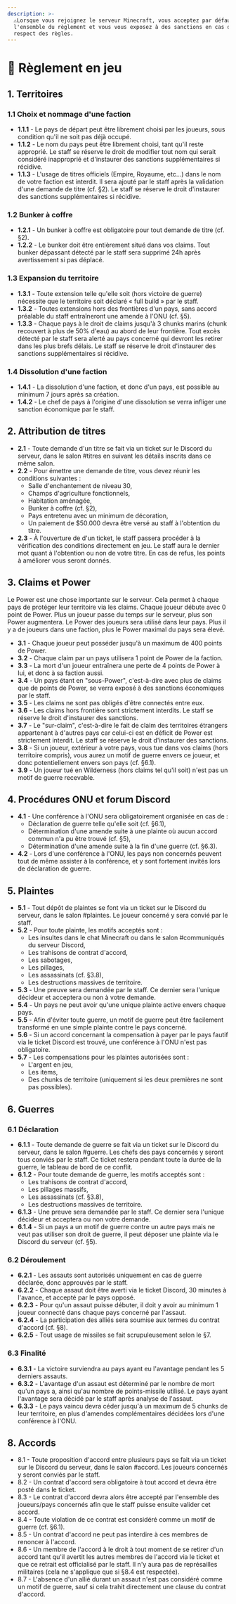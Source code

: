 ```yaml
---
description: >-
  ⚠️Lorsque vous rejoignez le serveur Minecraft, vous acceptez par défaut
  l'ensemble du règlement et vous vous exposez à des sanctions en cas de non
  respect des règles.
---
```


# 📔 Règlement en jeu

## 1. Territoires

### 1.1 Choix et nommage d'une faction

* **1.1.1** - Le pays de départ peut être librement choisi par les joueurs, sous condition qu'il ne soit pas déjà occupé.
* **1.1.2** - Le nom du pays peut être librement choisi, tant qu'il reste approprié. Le staff se réserve le droit de modifier tout nom qui serait considéré inapproprié et d'instaurer des sanctions supplémentaires si récidive.
* **1.1.3** - L'usage de titres officiels (Empire, Royaume, etc...) dans le nom de votre faction est interdit. Il sera ajouté par le staff après la validation d'une demande de titre (cf. §2). Le staff se réserve le droit d'instaurer des sanctions supplémentaires si récidive.

### 1.2 Bunker à coffre

* **1.2.1** - Un bunker à coffre est obligatoire pour tout demande de titre (cf. §2).
* **1.2.2** - Le bunker doit être entièrement situé dans vos claims. Tout bunker dépassant détecté par le staff sera supprimé 24h après avertissement si pas déplacé.

### 1.3 Expansion du territoire

* **1.3.1** - Toute extension telle qu'elle soit (hors victoire de guerre) nécessite que le territoire soit déclaré « full build » par le staff.
* **1.3.2** - Toutes extensions hors des frontières d'un pays, sans accord préalable du staff entraîneront une amende à l'ONU (cf. §5).
* **1.3.3** - Chaque pays à le droit de claims jusqu'à 3 chunks marins (chunk recouvert à plus de 50% d'eau) au abord de leur frontière. Tout excès détecté par le staff sera alerté au pays concerné qui devront les retirer dans les plus brefs délais. Le staff se réserve le droit d'instaurer des sanctions supplémentaires si récidive.

### 1.4 Dissolution d'une faction

* **1.4.1** - La dissolution d'une faction, et donc d'un pays, est possible au minimum 7 jours après sa création.
* **1.4.2** - Le chef de pays à l'origine d'une dissolution se verra infliger une sanction économique par le staff.



## 2. Attribution de titres

* **2.1** - Toute demande d'un titre se fait via un ticket sur le Discord du serveur, dans le salon #titres en suivant les détails inscrits dans ce même salon.
* **2.2** - Pour émettre une demande de titre, vous devez réunir les conditions suivantes :
  * Salle d'enchantement de niveau 30,
  * Champs d'agriculture fonctionnels,
  * Habitation aménagée,
  * Bunker à coffre (cf. §2),
  * Pays entretenu avec un minimum de décoration,
  * Un paiement de $50.000 devra être versé au staff à l'obtention du titre.
* **2.3** - À l'ouverture de d'un ticket, le staff passera procéder à la vérification des conditions directement en jeu. Le staff aura le dernier mot quant à l'obtention ou non de votre titre. En cas de refus, les points à améliorer vous seront donnés.



## 3. Claims et Power

Le Power est une chose importante sur le serveur. Cela permet à chaque pays de protéger leur territoire via les claims. Chaque joueur débute avec 0 point de Power. Plus un joueur passe du temps sur le serveur, plus son Power augmentera. Le Power des joueurs sera utilisé dans leur pays. Plus il y a de joueurs dans une faction, plus le Power maximal du pays sera élevé.

* **3.1** - Chaque joueur peut posséder jusqu'à un maximum de 400 points de Power.
* **3.2** - Chaque claim par un pays utilisera 1 point de Power de la faction.
* **3.3** - La mort d'un joueur entraînera une perte de 4 points de Power à lui, et donc à sa faction aussi.
* **3.4** - Un pays étant en "sous-Power", c'est-à-dire avec plus de claims que de points de Power, se verra exposé à des sanctions économiques par le staff.
* **3.5** - Les claims ne sont pas obligés d'être connectés entre eux.
* **3.6** - Les claims hors frontière sont strictement interdits. Le staff se réserve le droit d'instaurer des sanctions.
* **3.7** - Le "sur-claim", c'est-à-dire le fait de claim des territoires étrangers appartenant à d'autres pays car celui-ci est en déficit de Power est strictement interdit. Le staff se réserve le droit d'instaurer des sanctions.
* **3.8** - Si un joueur, extérieur à votre pays, vous tue dans vos claims (hors territoire compris), vous aurez un motif de guerre envers ce joueur, et donc potentiellement envers son pays (cf. §6.1).
* **3.9** - Un joueur tué en Wilderness (hors claims tel qu'il soit) n'est pas un motif de guerre recevable.



## 4. Procédures ONU et forum Discord

* **4.1** - Une conférence à l'ONU sera obligatoirement organisée en cas de :
  * Déclaration de guerre telle qu'elle soit (cf. §6.1),
  * Détermination d'une amende suite à une plainte où aucun accord commun n'a pu être trouvé (cf. §5),
  * Détermination d'une amende suite à la fin d'une guerre (cf. §6.3).
* **4.2** - Lors d'une conférence à l'ONU, les pays non concernés peuvent tout de même assister à la conférence, et y sont fortement invités lors de déclaration de guerre.



## 5. Plaintes

* **5.1** - Tout dépôt de plaintes se font via un ticket sur le Discord du serveur, dans le salon #plaintes. Le joueur concerné y sera convié par le staff.
* **5.2** - Pour toute plainte, les motifs acceptés sont :&#x20;
  * Les insultes dans le chat Minecraft ou dans le salon #communiqués du serveur Discord,
  * Les trahisons de contrat d'accord,
  * Les sabotages,
  * Les pillages,
  * Les assassinats (cf. §3.8),
  * Les destructions massives de territoire.
* **5.3** - Une preuve sera demandée par le staff. Ce dernier sera l'unique décideur et acceptera ou non à votre demande.
* **5.4** - Un pays ne peut avoir qu'une unique plainte active envers chaque pays.
* **5.5** - Afin d'éviter toute guerre, un motif de guerre peut être facilement transformé en une simple plainte contre le pays concerné.
* **5.6** - Si un accord concernant la compensation à payer par le pays fautif via le ticket Discord est trouvé, une conférence à l'ONU n'est pas obligatoire.
* **5.7** - Les compensations pour les plaintes autorisées sont :
  * L'argent en jeu,
  * Les items,
  * Des chunks de territoire (uniquement si les deux premières ne sont pas possibles).



## 6. Guerres

### 6.1 Déclaration

* **6.1.1** - Toute demande de guerre se fait via un ticket sur le Discord du serveur, dans le salon #guerre. Les chefs des pays concernés y seront tous conviés par le staff. Ce ticket restera pendant toute la durée de la guerre, le tableau de bord de ce conflit.
* **6.1.2** - Pour toute demande de guerre, les motifs acceptés sont :
  * Les trahisons de contrat d'accord,
  * Les pillages massifs,
  * Les assassinats (cf. §3.8),
  * Les destructions massives de territoire.
* **6.1.3** - Une preuve sera demandée par le staff. Ce dernier sera l'unique décideur et acceptera ou non votre demande.
* **6.1.4** - Si un pays a un motif de guerre contre un autre pays mais ne veut pas utiliser son droit de guerre, il peut déposer une plainte via le Discord du serveur (cf. §5).

### 6.2 Déroulement

* **6.2.1** - Les assauts sont autorisés uniquement en cas de guerre déclarée, donc approuvés par le staff.
* **6.2.2** - Chaque assaut doit être averti via le ticket Discord, 30 minutes à l'avance, et accepté par le pays opposé.
* **6.2.3** - Pour qu'un assaut puisse débuter, il doit y avoir au minimum 1 joueur connecté dans chaque pays concerné par l'assaut.
* **6.2.4** - La participation des alliés sera soumise aux termes du contrat d'accord (cf. §8).
* **6.2.5** - Tout usage de missiles se fait scrupuleusement selon le §7.

### 6.3 Finalité

* **6.3.1** - La victoire surviendra au pays ayant eu l'avantage pendant les 5 derniers assauts.
* **6.3.2** - L'avantage d'un assaut est déterminé par le nombre de mort qu'un pays a, ainsi qu'au nombre de points-missile utilisé. Le pays ayant l'avantage sera décidé par le staff après analyse de l'assaut.
* **6.3.3** - Le pays vaincu devra céder jusqu'à un maximum de 5 chunks de leur territoire, en plus d'amendes complémentaires décidées lors d'une conférence à l'ONU.



## 8. Accords

* 8.1 - Toute proposition d'accord entre plusieurs pays se fait via un ticket sur le Discord du serveur, dans le salon #accord. Les joueurs concernés y seront conviés par le staff.
* 8.2 - Un contrat d'accord sera obligatoire à tout accord et devra être posté dans le ticket.
* 8.3 - Le contrat d'accord devra alors être accepté par l'ensemble des joueurs/pays concernés afin que le staff puisse ensuite valider cet accord.
* 8.4 - Toute violation de ce contrat est considéré comme un motif de guerre (cf. §6.1).
* 8.5 - Un contrat d'accord ne peut pas interdire à ces membres de renoncer à l'accord.
* 8.6 - Un membre de l'accord à le droit à tout moment de se retirer d'un accord tant qu'il avertit les autres membres de l'accord via le ticket et que ce retrait est officialisé par le staff. Il n'y aura pas de représailles militaires (cela ne s'applique que si §8.4 est respectée).
* 8.7 - L'absence d'un allié durant un assaut n'est pas considéré comme un motif de guerre, sauf si cela trahit directement une clause du contrat d'accord.
